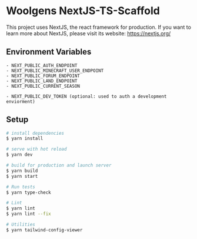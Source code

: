 # Woolgens NextJS-TS-Scaffold

This project uses NextJS, the react framework for production.
If you want to learn more about NextJS, please visit its website: https://nextjs.org/

## Environment Variables
````
- NEXT_PUBLIC_AUTH_ENDPOINT
- NEXT_PUBLIC_MINECRAFT_USER_ENDPOINT
- NEXT_PUBLIC_FORUM_ENDPOINT
- NEXT_PUBLIC_LAND_ENDPOINT
- NEXT_PUBLIC_CURRENT_SEASON

- NEXT_PUBLIC_DEV_TOKEN (optional: used to auth a development enviorment)
````

## Setup

```bash
# install dependencies
$ yarn install

# serve with hot reload
$ yarn dev

# build for production and launch server
$ yarn build
$ yarn start

# Run tests
$ yarn type-check

# Lint
$ yarn lint
$ yarn lint --fix

# Utilities
$ yarn tailwind-config-viewer
```
